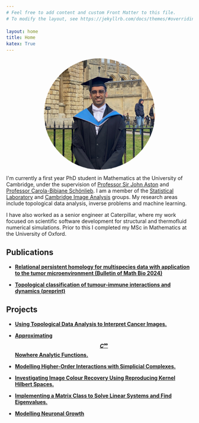 ```yaml
---
# Feel free to add content and custom Front Matter to this file.
# To modify the layout, see https://jekyllrb.com/docs/themes/#overriding-theme-defaults

layout: home
title: Home
katex: True
---
```

<!---
<img src="assets/images/1677599116458.jpeg" width="50%" alt="description" style="display: block; margin: auto;">
-->
<img src="assets/images/1677599116458.jpeg" style="border-radius: 50%; width: 300px; height: 300px; object-fit: cover; display: block; margin: auto;">



I'm currently a first year PhD student in Mathematics at the University of Cambridge, under the supervision of [Professor Sir John Aston](https://www.statslab.cam.ac.uk/~jada2/) and [Professor Carola-Bibiane Schönlieb](https://www.damtp.cam.ac.uk/person/cbs31). I am a member of the [Statistical Laboratory](https://www.statslab.cam.ac.uk/) and [Cambridge Image Analysis](https://www.damtp.cam.ac.uk/research/cia/cambridge-image-analysis) groups. My research areas include topological data analysis, inverse problems and machine learning.

I have also worked as a senior engineer at Caterpillar, where my work focused on scientific software development for structural and thermofluid numerical simulations. Prior to this I completed my MSc in Mathematics at the University of Oxford.

## Publications
- [**Relational persistent homology for multispecies data with application to the tumor microenvironment (Bulletin of Math Bio 2024)**](https://link.springer.com/article/10.1007/s11538-024-01353-6)

- [**Topological classification of tumour-immune interactions and dynamics (preprint)**](https://arxiv.org/abs/2308.05294)

## Projects

- [**Using Topological Data Analysis to Interpret Cancer Images.**](projects/tdaproject)
<!---
Using existing and novel methods from TDA to analyse an agent based model describing the immune response to tumours. We use ML techniques to perform a binary classification task and a regression task of the topological feature vectors and improve upon benchmark accuracies set by more conventional statistics. 
-->
- [**Approximating $$C^{\infty}$$ Nowhere Analytic Functions.**](projects/aofproject)
<!---Investigating convergence rates of the polynomial approximation to different classes of continuous functions. We review theorems for continuously differentiable functions and analytic functions. We then investigate $$C^{\infty}$$ nowehere analytic functions. We derive some new theoretical bounds on a subclass of these niche functions and verify our bounds computationally using Matlab.
-->

- [**Modelling Higher-Order Interactions with Simplicial Complexes.**](projects/smproject)

<!---We investigate various analogues of the Erdős–Rényi random network for simplicial complexes. We derive the degree distributions for one particular generalisation of the ER graph and verify it numerically. We then investigate the importance of higher order interactions by building SIR models on our random simplicial complexes and compare results to the case for graphs. Computations done using the NetworkX Python library.
-->
- [**Investigating Image Colour Recovery Using Reproducing Kernel Hilbert Spaces.**](projects/optimproject)


<!---We use functional analysis and optimisation to recolour grey-scale images given colour information at a small number of pixels. We investigate the impact of different parameters in the colour recovery process. 
-->
- [**Implementing a Matrix Class to Solve Linear Systems and Find Eigenvalues.**](projects/cppproject)


<!---We program a matrix class in C++. Operators have been overloaded to allow for robust, Matlab-like functionality. We implement Gaussian elimination, GMRES, QR and other numerical linear algebra algorithms. We verify our implementations by solving PDEs using the finite element method. 
-->
- [**Modelling Neuronal Growth**](projects/mbproject)

<!---We investigate two different theories which model the growth of neurons in the brain. We build a coupled model which agrees with both theories in their respective regimes. We provide analytic solutions to the coupled model in a simplified case, and numerical solutions for the full PDE. 
-->
